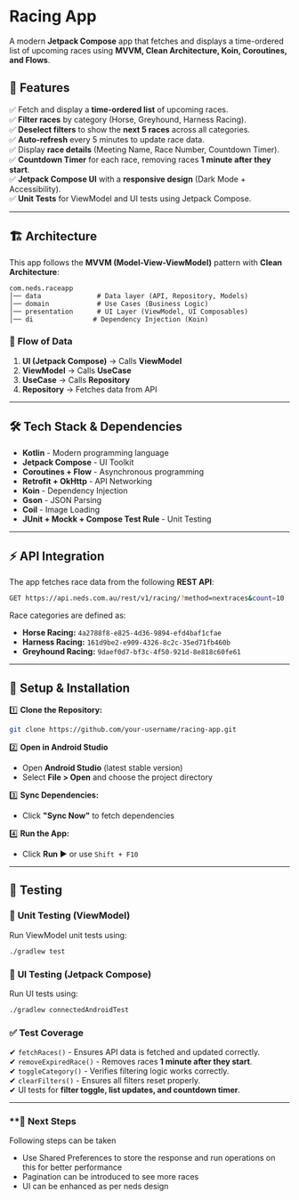 #  Racing App

A modern **Jetpack Compose** app that fetches and displays a time-ordered list of upcoming races using **MVVM, Clean Architecture, Koin, Coroutines, and Flows**.

## 📌 Features
✅ Fetch and display a **time-ordered list** of upcoming races.  
✅ **Filter races** by category (Horse, Greyhound, Harness Racing).  
✅ **Deselect filters** to show the **next 5 races** across all categories.  
✅ **Auto-refresh** every 5 minutes to update race data.  
✅ Display **race details** (Meeting Name, Race Number, Countdown Timer).  
✅ **Countdown Timer** for each race, removing races **1 minute after they start**.  
✅ **Jetpack Compose UI** with a **responsive design** (Dark Mode + Accessibility).  
✅ **Unit Tests** for ViewModel and UI tests using Jetpack Compose.  

---

## 🏗 Architecture
This app follows the **MVVM (Model-View-ViewModel)** pattern with **Clean Architecture**:

```
com.neds.raceapp
│── data              # Data layer (API, Repository, Models)
│── domain            # Use Cases (Business Logic)
│── presentation      # UI Layer (ViewModel, UI Composables)
│── di               # Dependency Injection (Koin)
```

### 📌 **Flow of Data**
1. **UI (Jetpack Compose)** → Calls **ViewModel**
2. **ViewModel** → Calls **UseCase**
3. **UseCase** → Calls **Repository**
4. **Repository** → Fetches data from API

---

## 🛠 Tech Stack & Dependencies
- **Kotlin** - Modern programming language
- **Jetpack Compose** - UI Toolkit
- **Coroutines + Flow** - Asynchronous programming
- **Retrofit + OkHttp** - API Networking
- **Koin** - Dependency Injection
- **Gson** - JSON Parsing
- **Coil** - Image Loading
- **JUnit + Mockk + Compose Test Rule** - Unit Testing

---

## ⚡ API Integration
The app fetches race data from the following **REST API**:
```bash
GET https://api.neds.com.au/rest/v1/racing/?method=nextraces&count=10
```
Race categories are defined as:
- **Horse Racing:** `4a2788f8-e825-4d36-9894-efd4baf1cfae`
- **Harness Racing:** `161d9be2-e909-4326-8c2c-35ed71fb460b`
- **Greyhound Racing:** `9daef0d7-bf3c-4f50-921d-8e818c60fe61`

---

## 🏃 Setup & Installation
1️⃣ **Clone the Repository:**
```bash
git clone https://github.com/your-username/racing-app.git
```

2️⃣ **Open in Android Studio**
- Open **Android Studio** (latest stable version)
- Select **File > Open** and choose the project directory

3️⃣ **Sync Dependencies:**
- Click **"Sync Now"** to fetch dependencies

4️⃣ **Run the App:**
- Click **Run ▶️** or use `Shift + F10`

---

## 🧪 Testing
### 📌 **Unit Testing (ViewModel)**
Run ViewModel unit tests using:
```bash
./gradlew test
```
### 📌 **UI Testing (Jetpack Compose)**
Run UI tests using:
```bash
./gradlew connectedAndroidTest
```
### **✅ Test Coverage**
✔ `fetchRaces()` - Ensures API data is fetched and updated correctly.  
✔ `removeExpiredRace()` - Removes races **1 minute after they start**.  
✔ `toggleCategory()` - Verifies filtering logic works correctly.  
✔ `clearFilters()` - Ensures all filters reset properly.  
✔ UI tests for **filter toggle, list updates, and countdown timer**.  

---

### **🏃 Next Steps
Following steps can be taken 
- Use Shared Preferences to store the response and run operations on this for better performance
- Pagination can be introduced to see more races
- UI can be enhanced as per neds design



